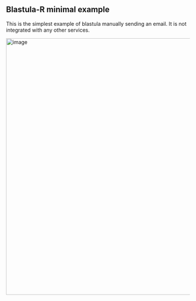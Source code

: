 ## Blastula-R minimal example

This is the simplest example of blastula manually sending an email. It is not integrated with any other services.

<img width="1176" height="701" alt="image" src="https://github.com/user-attachments/assets/d2029484-22b1-47b5-bbbd-d0c104bddfa0" />
